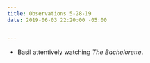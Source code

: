 ```yaml
---
title: Observations 5-28-19
date: 2019-06-03 22:20:00 -05:00


---
```


- Basil attentively watching *The Bachelorette*.